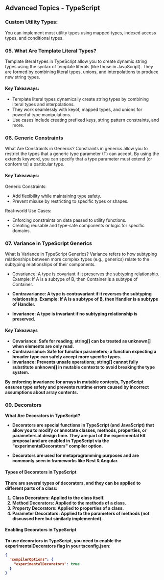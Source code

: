 ## Advanced Topics - TypeScript

### Custom Utility Types:
You can implement most utility types using mapped types, indexed access types, and conditional types.

### 05. What Are Template Literal Types?

Template literal types in TypeScript allow you to create dynamic string types using the syntax of template literals (like those in JavaScript). They are formed by combining literal types, unions, and interpolations to produce new string types.

#### Key Takeaways:

- Template literal types dynamically create string types by combining literal types and interpolations.
- They work seamlessly with keyof, mapped types, and unions for powerful type manipulations.
- Use cases include creating prefixed keys, string pattern constraints, and more.

### 06. Generic Constraints

What Are Constraints in Generics?
Constraints in generics allow you to restrict the types that a generic type parameter (T) can accept. By using the extends keyword, you can specify that a type parameter must extend (or conform to) a particular type.

#### Key Takeaways:

Generic Constraints:

- Add flexibility while maintaining type safety.
- Prevent misuse by restricting to specific types or shapes.

Real-world Use Cases:

- Enforcing constraints on data passed to utility functions.
- Creating reusable and type-safe components or logic for specific domains.


### 07. Variance in TypeScript Generics
What Is Variance in TypeScript Generics?
Variance refers to how subtyping relationships between more complex types (e.g., generics) relate to the subtyping relationships of their components.

- Covariance: A type is covariant if it preserves the subtyping relationship.
Example: If A is a subtype of B, then Container<A> is a subtype of Container<B>.

- Contravariance: A type is contravariant if it reverses the subtyping relationship.
Example: If A is a subtype of B, then Handler<B> is a subtype of Handler<A>.

- Invariance: A type is invariant if no subtyping relationship is preserved.

#### Key Takeaways
- Covariance: Safe for reading; string[] can be treated as unknown[] when elements are only read.
- Contravariance: Safe for function parameters; a function expecting a broader type can safely accept more specific types.
- Invariance: Prevents unsafe operations; string[] cannot fully substitute unknown[] in mutable contexts to avoid breaking the type system.

By enforcing invariance for arrays in mutable contexts, TypeScript ensures type safety and prevents runtime errors caused by incorrect assumptions about array contents.


### 09. Decorators
What Are Decorators in TypeScript?
- Decorators are special functions in TypeScript (and JavaScript) that allow you to modify or annotate classes, methods, properties, or parameters at design time. They are part of the experimental ES proposal and are enabled in TypeScript via the "experimentalDecorators" compiler option.

- Decorators are used for metaprogramming purposes and are commonly seen in frameworks like Nest & Angular.

#### Types of Decorators in TypeScript
There are several types of decorators, and they can be applied to different parts of a class:
1. Class Decorators: Applied to the class itself.
2. Method Decorators: Applied to the methods of a class.
3. Property Decorators: Applied to properties of a class.
4. Parameter Decorators: Applied to the parameters of methods (not discussed here but similarly implemented).


#### Enabling Decorators in TypeScript
To use decorators in TypeScript, you need to enable the experimentalDecorators flag in your tsconfig.json:
```json
{
  "compilerOptions": {
    "experimentalDecorators": true
  }
}
```